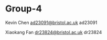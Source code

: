 # Group-4
Kevin Chen   ad23091@bristol.ac.uk   ad23091

Xiaokang Fan dr23824@bristol.ac.uk   dr23824
